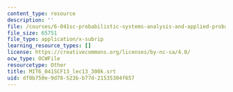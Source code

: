 ```yaml
---
content_type: resource
description: ''
file: /courses/6-041sc-probabilistic-systems-analysis-and-applied-probability-fall-2013/df0b750e9d78523bb77d21535304f657_MIT6_041SCF13_lec13_300k.vtt
file_size: 65751
file_type: application/x-subrip
learning_resource_types: []
license: https://creativecommons.org/licenses/by-nc-sa/4.0/
ocw_type: OCWFile
resourcetype: Other
title: MIT6_041SCF13_lec13_300k.srt
uid: df0b750e-9d78-523b-b77d-21535304f657
---
```

